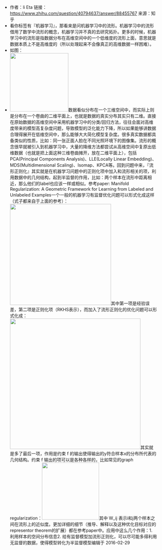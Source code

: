 - 作者：li Eta
  链接：https://www.zhihu.com/question/40794637/answer/88455767
  来源：知乎
- 看你标签有『机器学习』，那看来是问机器学习中的流形。机器学习中的流形借用了数学中流形的概念，机器学习并不真的去研究拓扑。更多的时候，机器学习中的流形是指数据分布在高维空间中的一个低维度的流形上面，意思就是数据本质上不是高维度的（所以处理起来不会像真正的高维数据一样困难）。
- 如图：
- <img src="https://pic2.zhimg.com/50/47f213d67585a7fe64f02e6720ca4f27_720w.jpg?source=1940ef5c" data-rawwidth="190" data-rawheight="197" class="content_image" width="190"/>数据看似分布在一个三维空间中，而实际上则是分布在一个卷曲的二维平面上，也就是数据的真实分布其实只有二维。直接在原始数据的高维空间中采用机器学习中的分类/回归方法，往往会面对高维度带来的模型高复杂度问题，导致模型的泛化能力下降，所以如果能够讲数据合理得展开在低维空间中，那么能够大大简化模型复杂度。很多真实数据都具备类似的性质，比如：同一张正面人脸在不同光照环境下的图像集。流形的概念很早就被引入到机器学习中，大量的降维方法都尝试从高维空间中复原出低维数据（也就是把上面这种三维卷曲摊开，放在二维平面上），包括PCA(Principal Components Analysis)、LLE(Locally Linear Embedding)、MDS(Multidimensional Scaling)、Isomap、KPCA等。回到问题中来，『流形正则化』其实就是在机器学习问题中的正则化项中加入和流形相关的项，利用数据中的几何结构，起到半监督的作用，比如：两个样本在流形中距离相近，那么他们的label也应该一样或相似。参考paper: Manifold Regularization: A Geometric Framework for Learning from Labeled and Unlabeled Examples一个一般的机器学习有监督优化问题可以形式化成这样（式子都来自于上面的参考）：<img src="https://pic1.zhimg.com/50/f1f4e1fce466893efb35756bb121cca2_720w.jpg?source=1940ef5c" data-rawwidth="329" data-rawheight="71" class="content_image" width="329"/>其中第一项是经验误差，第二项是正则化项（RKHS表示），而加入了流形正则化的优化问题可以形式化成：<img src="https://pic1.zhimg.com/50/77fe796dc7775832fd040ff66b97f88d_720w.jpg?source=1940ef5c" data-rawwidth="425" data-rawheight="70" class="origin_image zh-lightbox-thumb" width="425" data-original="https://pic1.zhimg.com/77fe796dc7775832fd040ff66b97f88d_r.jpg?source=1940ef5c"/>其实就是多了最后一项，作用是约束 f 的输出使得输出的y符合样本x的分布所代表的几何结构。约束 f 输出的项可以是各种各样的，比如常见的graph regularization：<img src="https://pica.zhimg.com/50/61ee3ea7880ffaaa5bfe07ff1ff4a2a8_720w.jpg?source=1940ef5c" data-rawwidth="186" data-rawheight="61" class="content_image" width="186"/>其中 W_ij 表示i和j两个样本之间在流形上的近似度。更加详细的细节（推导、解释以及这种优化目标对应的representor theorem的扩展）都在参考paper中。应用中这么几个作用：1. 利用样本的空间分布信息2. 给有监督模型加流形正则化，可以尽可能多得利用无监督的数据，使得模型转化为半监督模型编辑于 2016-02-29